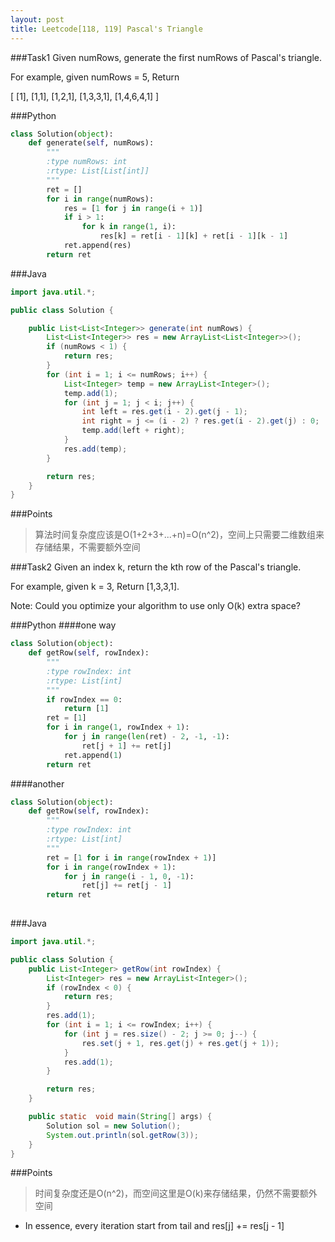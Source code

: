 ```yaml
---
layout: post
title: Leetcode[118, 119] Pascal's Triangle
---
```

###Task1
Given numRows, generate the first numRows of Pascal's triangle.

For example, given numRows = 5,
Return

[
     [1],
    [1,1],
   [1,2,1],
  [1,3,3,1],
 [1,4,6,4,1]
]

###Python
```python
class Solution(object):
    def generate(self, numRows):
        """
        :type numRows: int
        :rtype: List[List[int]]
        """
        ret = []
        for i in range(numRows):
            res = [1 for j in range(i + 1)]
            if i > 1:
                for k in range(1, i):
                    res[k] = ret[i - 1][k] + ret[i - 1][k - 1]
            ret.append(res)
        return ret
```
###Java

```java
import java.util.*;

public class Solution {

    public List<List<Integer>> generate(int numRows) {
        List<List<Integer>> res = new ArrayList<List<Integer>>();
        if (numRows < 1) {
        	return res;
        }
        for (int i = 1; i <= numRows; i++) {
        	List<Integer> temp = new ArrayList<Integer>();
        	temp.add(1);
        	for (int j = 1; j < i; j++) {
        		int left = res.get(i - 2).get(j - 1);
        		int right = j <= (i - 2) ? res.get(i - 2).get(j) : 0;
        		temp.add(left + right);   
        	}
        	res.add(temp);
        }

        return res;
    }
}

```
###Points
> 算法时间复杂度应该是O(1+2+3+...+n)=O(n^2)，空间上只需要二维数组来存储结果，不需要额外空间

###Task2
Given an index k, return the kth row of the Pascal's triangle.

For example, given k = 3,
Return [1,3,3,1].

Note:
Could you optimize your algorithm to use only O(k) extra space?

###Python
####one way
```python
class Solution(object):
    def getRow(self, rowIndex):
        """
        :type rowIndex: int
        :rtype: List[int]
        """
        if rowIndex == 0:
            return [1]
        ret = [1]
        for i in range(1, rowIndex + 1):
            for j in range(len(ret) - 2, -1, -1):
                ret[j + 1] += ret[j]
            ret.append(1)
        return ret
```
####another
```python
class Solution(object):
    def getRow(self, rowIndex):
        """
        :type rowIndex: int
        :rtype: List[int]
        """
        ret = [1 for i in range(rowIndex + 1)]
        for i in range(rowIndex + 1):
            for j in range(i - 1, 0, -1):
                ret[j] += ret[j - 1]
        return ret
        
```
###Java

```java
import java.util.*;

public class Solution {
    public List<Integer> getRow(int rowIndex) {
    	List<Integer> res = new ArrayList<Integer>();
        if (rowIndex < 0) {
        	return res;
        }
        res.add(1);
        for (int i = 1; i <= rowIndex; i++) {
        	for (int j = res.size() - 2; j >= 0; j--) {
        		res.set(j + 1, res.get(j) + res.get(j + 1));
        	}
        	res.add(1);
        }

        return res;
    }

    public static  void main(String[] args) {
    	Solution sol = new Solution();
    	System.out.println(sol.getRow(3));
    }
}

```

###Points

> 时间复杂度还是O(n^2)，而空间这里是O(k)来存储结果，仍然不需要额外空间

* In essence, every iteration start from tail and res[j] += res[j - 1]


